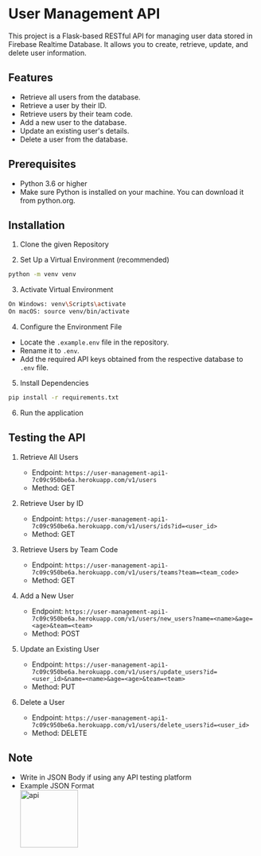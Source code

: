 # User Management API

This project is a Flask-based RESTful API for managing user data stored in Firebase Realtime Database. It allows you to create, retrieve, update, and delete user information.

## Features
- Retrieve all users from the database.
- Retrieve a user by their ID.
- Retrieve users by their team code.
- Add a new user to the database.
- Update an existing user's details.
- Delete a user from the database.

## Prerequisites
- Python 3.6 or higher
- Make sure Python is installed on your machine. You can download it from python.org.

## Installation
1. Clone the given Repository

2. Set Up a Virtual Environment (recommended)
```bash
python -m venv venv
```
3. Activate Virtual Environment 
```bash
On Windows: venv\Scripts\activate
On macOS: source venv/bin/activate
```
4. Configure the Environment File
- Locate the ```.example.env``` file in the repository.
- Rename it to ```.env```.
- Add the required API keys obtained from the respective database to ```.env``` file.

5. Install Dependencies
```bash
pip install -r requirements.txt
```
6. Run the application

## Testing the API

1. Retrieve All Users
    - Endpoint: ``` https://user-management-api1-7c09c950be6a.herokuapp.com/v1/users ```
    - Method: GET

2. Retrieve User by ID
    - Endpoint: ``` https://user-management-api1-7c09c950be6a.herokuapp.com/v1/users/ids?id=<user_id> ```
    - Method: GET

3. Retrieve Users by Team Code
    - Endpoint: ``` https://user-management-api1-7c09c950be6a.herokuapp.com/v1/users/teams?team=<team_code> ```
    - Method: GET

4. Add a New User
    - Endpoint: ``` https://user-management-api1-7c09c950be6a.herokuapp.com/v1/users/new_users?name=<name>&age=<age>&team=<team> ```
    - Method: POST

5. Update an Existing User
    - Endpoint: ``` https://user-management-api1-7c09c950be6a.herokuapp.com/v1/users/update_users?id=<user_id>&name=<name>&age=<age>&team=<team> ```
    - Method: PUT

6. Delete a User
    - Endpoint: ``` https://user-management-api1-7c09c950be6a.herokuapp.com/v1/users/delete_users?id=<user_id> ```
    - Method: DELETE

## Note
- Write in JSON Body if using any API testing platform
- Example JSON Format                                                                                                        
  <img width="116" alt="api" src="https://github.com/user-attachments/assets/5c9475e9-b8c6-457e-947e-c3e3df60e9e8" />

